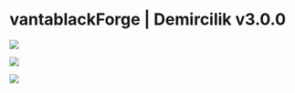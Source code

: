 # vantablackForge | Demircilik v3.0.0

![](https://cdn.discordapp.com/attachments/941189914073108520/941380008344182844/ezgif.com-gif-maker_1.gif)

![](https://cdn.discordapp.com/attachments/941189914073108520/941380049465143416/ezgif.com-gif-maker.gif)

![](https://cdn.discordapp.com/attachments/941189914073108520/941381404770582538/ezgif.com-gif-maker_2.gif)
